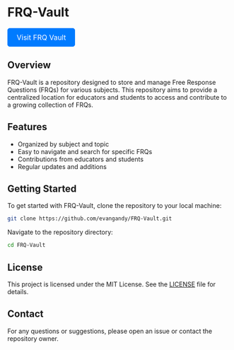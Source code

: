 # FRQ-Vault

<a href="https://evangandy.github.io/FRQ-Vault" style="display: inline-block; padding: 10px 20px; font-size: 16px; color: white; background-color: #007bff; text-decoration: none; border-radius: 5px; border: 1px solid #007bff;">Visit FRQ Vault</a>

## Overview

FRQ-Vault is a repository designed to store and manage Free Response Questions (FRQs) for various subjects. This repository aims to provide a centralized location for educators and students to access and contribute to a growing collection of FRQs.

## Features

- Organized by subject and topic
- Easy to navigate and search for specific FRQs
- Contributions from educators and students
- Regular updates and additions

## Getting Started

To get started with FRQ-Vault, clone the repository to your local machine:

```bash
git clone https://github.com/evangandy/FRQ-Vault.git
```

Navigate to the repository directory:

```bash
cd FRQ-Vault
```

## License

This project is licensed under the MIT License. See the [LICENSE](LICENSE) file for details.

## Contact

For any questions or suggestions, please open an issue or contact the repository owner.

